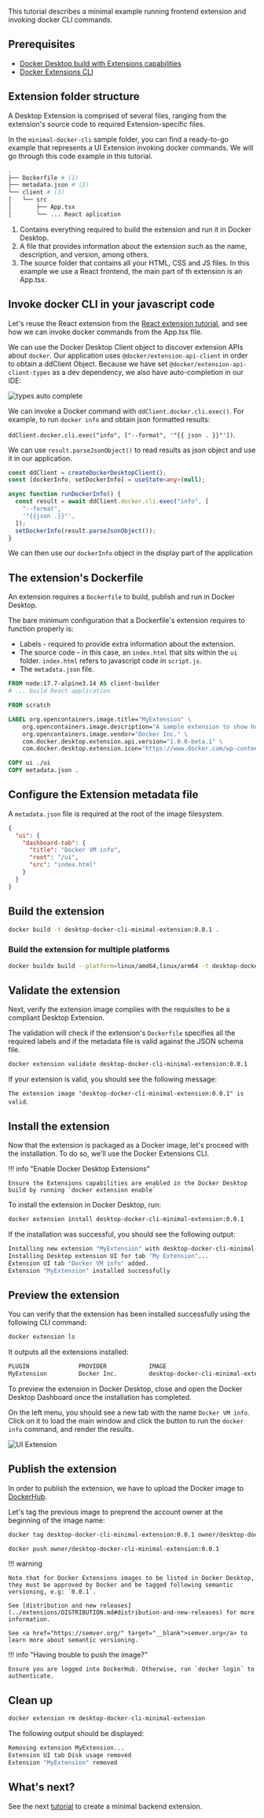This tutorial describes a minimal example running frontend extension and invoking docker CLI commands.

## Prerequisites

- [Docker Desktop build with Extensions capabilities](https://github.com/docker/extensions-sdk/releases/)
- [Docker Extensions CLI](https://github.com/docker/extensions-sdk/releases/)

## Extension folder structure

A Desktop Extension is comprised of several files, ranging from the extension's source code to required Extension-specific files.

In the `minimal-docker-cli` sample folder, you can find a ready-to-go example that represents a UI Extension invoking docker commands. We will go through this code example in this tutorial.

```bash
.
├── Dockerfile # (1)
├── metadata.json # (2)
└── client # (3)
│   └── src
│       ├── App.tsx
│       └── ... React aplication
```

1. Contains everything required to build the extension and run it in Docker Desktop.
2. A file that provides information about the extension such as the name, description, and version, among others.
3. The source folder that contains all your HTML, CSS and JS files. In this example we use a React frontend, the main part of th extension is an App.tsx.

## Invoke docker CLI in your javascript code

Let's reuse the React extension from the [React extension tutorial](./react-extension.md), and see how we can invoke docker commands from the App.tsx file.

We can use the Docker Desktop Client object to discover extension APIs about `docker`. Our application uses `@docker/extension-api-client` in order to obtain a ddClient Object. Because we have set `@docker/extension-api-client-types` as a dev dependency, we also have auto-completion in our IDE:

![types auto complete](images/types-autocomplete.png)

We can invoke a Docker command with `ddClient.docker.cli.exec()`.
For example, to run `docker info` and obtain json formatted results:

`ddClient.docker.cli.exec("info", ["--format", '"{{ json . }}"'])`.

We can use `result.parseJsonObject()` to read results as json object and use it in our application.

```typescript title="App.tsx"
const ddClient = createDockerDesktopClient();
const [dockerInfo, setDockerInfo] = useState<any>(null);

async function runDockerInfo() {
  const result = await ddClient.docker.cli.exec("info", [
    "--format",
    '"{{json .}}"',
  ]);
  setDockerInfo(result.parseJsonObject());
}
```

We can then use our `dockerInfo` object in the display part of the application

## The extension's Dockerfile

An extension requires a `Dockerfile` to build, publish and run in Docker Desktop.

The bare minimum configuration that a Dockerfile's extension requires to function properly is:

- Labels - required to provide extra information about the extension.
- The source code - in this case, an `index.html` that sits within the `ui` folder. `index.html` refers to javascript code in `script.js`.
- The `metadata.json` file.

```Dockerfile title="Dockerfile"
FROM node:17.7-alpine3.14 AS client-builder
# ... build React application

FROM scratch

LABEL org.opencontainers.image.title="MyExtension" \
    org.opencontainers.image.description="A sample extension to show how easy it's to get started with Desktop Extensions." \
    org.opencontainers.image.vendor="Docker Inc." \
    com.docker.desktop.extension.api.version="1.0.0-beta.1" \
    com.docker.desktop.extension.icon="https://www.docker.com/wp-content/uploads/2022/03/Moby-logo.png"

COPY ui ./ui
COPY metadata.json .
```

## Configure the Extension metadata file

A `metadata.json` file is required at the root of the image filesystem.

```json title="metadata.json" linenums="1"
{
  "ui": {
    "dashboard-tab": {
      "title": "Docker VM info",
      "root": "/ui",
      "src": "index.html"
    }
  }
}
```

## Build the extension

```bash
docker build -t desktop-docker-cli-minimal-extension:0.0.1 .
```

### Build the extension for multiple platforms

```bash
docker buildx build --platform=linux/amd64,linux/arm64 -t desktop-docker-cli-minimal-extension:0.0.1 .
```

## Validate the extension

Next, verify the extension image complies with the requisites to be a compliant Desktop Extension.

The validation will check if the extension's `Dockerfile` specifies all the required labels and if the metadata file is valid against the JSON schema file.

```bash
docker extension validate desktop-docker-cli-minimal-extension:0.0.1
```

If your extension is valid, you should see the following message:

`The extension image "desktop-docker-cli-minimal-extension:0.0.1" is valid`.

## Install the extension

Now that the extension is packaged as a Docker image, let's proceed with the installation. To do so, we'll use the Docker Extensions CLI.

!!! info "Enable Docker Desktop Extensions"

    Ensure the Extensions capabilities are enabled in the Docker Desktop build by running `docker extension enable`

To install the extension in Docker Desktop, run:

```bash
docker extension install desktop-docker-cli-minimal-extension:0.0.1
```

If the installation was successful, you should see the following output:

```bash
Installing new extension "MyExtension" with desktop-docker-cli-minimal-extension:0.0.1 ...
Installing Desktop extension UI for tab "My Extension"...
Extension UI tab "Docker VM info" added.
Extension "MyExtension" installed successfully
```

## Preview the extension

You can verify that the extension has been installed successfully using the following CLI command:

```bash
docker extension ls
```

It outputs all the extensions installed:

```bash
PLUGIN              PROVIDER            IMAGE                                       UI                  VM  HOST
MyExtension         Docker Inc.         desktop-docker-cli-minimal-extension:0.0.1  1 tab(My Extension) -   -
```

To preview the extension in Docker Desktop, close and open the Docker Desktop Dashboard once the installation has completed.

On the left menu, you should see a new tab with the name `Docker VM info`. Click on it to load the main window and click the button to run the `docker info` command, and render the results.

![UI Extension](images/docker-cli-minimal-extension.png)

## Publish the extension

In order to publish the extension, we have to upload the Docker image to [DockerHub](https://hub.docker.com).

Let's tag the previous image to preprend the account owner at the beginning of the image name:

```bash
docker tag desktop-docker-cli-minimal-extension:0.0.1 owner/desktop-docker-cli-minimal-extension:0.0.1
```

```bash
docker push owner/desktop-docker-cli-minimal-extension:0.0.1
```

!!! warning

    Note that for Docker Extensions images to be listed in Docker Desktop, they must be approved by Docker and be tagged following semantic versioning, e.g: `0.0.1`.

    See [distribution and new releases](../extensions/DISTRIBUTION.md#distribution-and-new-releases) for more information.

    See <a href="https://semver.org/" target="__blank">semver.org</a> to learn more about semantic versioning.

!!! info "Having trouble to push the image?"

    Ensure you are logged into DockerHub. Otherwise, run `docker login` to authenticate.

## Clean up

```bash
docker extension rm desktop-docker-cli-minimal-extension
```

The following output should be displayed:

```bash
Removing extension MyExtension...
Extension UI tab Disk usage removed
Extension "MyExtension" removed
```

## What's next?

See the next [tutorial](./minimal-backend-extension.md) to create a minimal backend extension.

